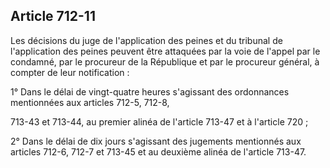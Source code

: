 Article 712-11
----
Les décisions du juge de l'application des peines et du tribunal de
l'application des peines peuvent être attaquées par la voie de l'appel par le
condamné, par le procureur de la République et par le procureur général, à
compter de leur notification :

1° Dans le délai de vingt-quatre heures s'agissant des ordonnances mentionnées
aux articles 712-5, 712-8,

713-43 et 713-44, au premier alinéa de l'article 713-47 et à l'article 720 ;

2° Dans le délai de dix jours s'agissant des jugements mentionnés aux articles
712-6, 712-7 et 713-45 et au deuxième alinéa de l'article 713-47.
